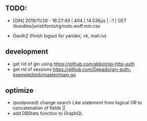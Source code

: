 ## TODO:






- [GIN] 2019/11/28 - 18:27:49 | 404 |      14.536µs |             ::1 | GET      /bundles/jurist/fonts/rg/noto.woff.min.css




- Oauth2 (finish logout for yandex, vk, mail.ru)




## development
- get rid of gin using <https://github.com/abbot/go-http-auth>
- get rid of sessions
    https://github.com/Depado/gin-auth-example/blob/master/main.go


## optimize
- (postponed) change search Like statement from logical OR to concatenation of fields ||
- add DBStats function to GraphQL


